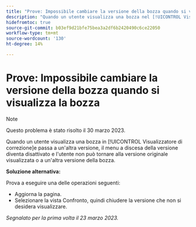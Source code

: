 ```yaml
---
title: "Prove: Impossibile cambiare la versione della bozza quando si visualizza la bozza"
description: "Quando un utente visualizza una bozza nel [!UICONTROL Visualizzatore di correzione]e passa a un'altra versione, il menu a discesa della versione diventa disattivato e l'utente non può tornare alla versione originale visualizzata o a un'altra versione della bozza."
hidefromtoc: true
source-git-commit: b03ef9d21bfe75bea3a2df6b2420490c6ce22050
workflow-type: tm+mt
source-wordcount: '130'
ht-degree: 14%

---
```



# Prove: Impossibile cambiare la versione della bozza quando si visualizza la bozza

>[!NOTE]
>
>Questo problema è stato risolto il 30 marzo 2023.

Quando un utente visualizza una bozza in [!UICONTROL Visualizzatore di correzione]e passa a un&#39;altra versione, il menu a discesa della versione diventa disattivato e l&#39;utente non può tornare alla versione originale visualizzata o a un&#39;altra versione della bozza.

**Soluzione alternativa:**

Prova a eseguire una delle operazioni seguenti:

* Aggiorna la pagina.
* Selezionare la vista Confronto, quindi chiudere la versione che non si desidera visualizzare.

_Segnalato per la prima volta il 23 marzo 2023._

